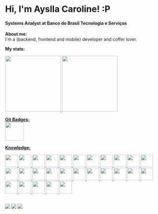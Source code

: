 # Hi, I'm Ayslla Caroline! :P
#### Systems Analyst at Banco do Brasil Tecnologia e Serviços

**About me:**  
I'm a {backend, frontend and mobile} developer and coffer lover.

**My stats:**
 <div>
    <a href="https://github.com/AysllaGomes">
    <img height="180em" src="https://github-readme-stats.vercel.app/api?username=AysllaGomes&show_icons=true&theme=dark&include_all_commits=true&count_private=true"/>
    <img height="180em" src="https://github-readme-stats.vercel.app/api/top-langs/?username=AysllaGomes&layout=compact&langs_count=7&theme=dark"/>
</div>

**Git Badges:**  
<span><img src="https://github.githubassets.com/images/modules/profile/badge--acv-64.png" height="60px"></span>

**Knowledge:**  

<code><img height="40" width="40" src="https://www.vectorlogo.zone/logos/w3_html5/w3_html5-icon.svg"></code>
<code><img height="40" width="40" src="https://www.vectorlogo.zone/logos/javascript/javascript-vertical.svg"></code>
<code><img height="40" width="40" src="https://www.vectorlogo.zone/logos/typescriptlang/typescriptlang-icon.svg"></code>
<code><img height="40" width="40" src="https://www.vectorlogo.zone/logos/sass-lang/sass-lang-icon.svg"></code>
<code><img height="40" width="40" src="https://www.vectorlogo.zone/logos/angular/angular-icon.svg"></code>
<code><img height="40" width="40" src="https://www.vectorlogo.zone/logos/reactjs/reactjs-icon.svg"></code>
<code><img height="40" width="40" src="https://www.vectorlogo.zone/logos/vuejs/vuejs-icon.svg"></code>
<code><img height="40" width="40" src="https://www.vectorlogo.zone/logos/android/android-icon.svg"></code>
<code><img height="40" width="40" src="https://www.vectorlogo.zone/logos/nodejs/nodejs-icon.svg"></code>
<code><img height="40" width="40" src="https://www.vectorlogo.zone/logos/npmjs/npmjs-icon.svg"></code>
<code><img height="40" width="40" src="https://www.vectorlogo.zone/logos/grafana/grafana-icon.svg"></code>
<code><img height="40" width="40" src="https://www.vectorlogo.zone/logos/apache_kafka/apache_kafka-icon.svg"></code>
<code><img height="40" width="40" src="https://www.vectorlogo.zone/logos/docker/docker-official.svg"></code>
<code><img height="40" width="40" src="https://www.vectorlogo.zone/logos/figma/figma-icon.svg"></code>
<code><img height="40" width="40" src="https://www.vectorlogo.zone/logos/java/java-icon.svg"></code>
<code><img height="40" width="40" src="https://www.vectorlogo.zone/logos/springio/springio-icon.svg"></code>
<code><img height="40" width="40" src="https://www.vectorlogo.zone/logos/php/php-icon.svg"></code>
<code><img height="40" width="40" src="https://www.vectorlogo.zone/logos/symfony/symfony-icon.svg"></code>
<code><img height="40" width="40" src="https://www.vectorlogo.zone/logos/laravel/laravel-icon.svg"></code>
<code><img height="40" width="40" src="https://www.vectorlogo.zone/logos/git-scm/git-scm-icon.svg"></code>
<code><img height="40" width="40" src="https://www.vectorlogo.zone/logos/jenkins/jenkins-icon.svg"></code>
<code><img height="40" width="40" src="https://www.vectorlogo.zone/logos/rancher/rancher-icon.svg"></code>
<code><img height="40" width="40" src="https://www.vectorlogo.zone/logos/oracle/oracle-icon.svg"></code>
<code><img height="40" width="40" src="https://www.vectorlogo.zone/logos/mongodb/mongodb-icon.svg"></code>
<code><img height="40" width="40" src="https://www.vectorlogo.zone/logos/postgresql/postgresql-icon.svg"></code>
<code><img height="40" width="40" src="https://www.vectorlogo.zone/logos/mongodb/mongodb-icon.svg"></code>
<code><img height="40" width="40" src="https://www.vectorlogo.zone/logos/mysql/mysql-official.svg"></code>

##

 <div>   
  <a href = "mailto:ayslla.gomes@outlook.com"><img src="https://img.shields.io/badge/-Outlook-969696?style=for-the-badge&logo=outlook&logoColor=white" target="_blank"></a>  
  <a href="https://codepen.io/AyshCaroline" target="_blank"><img src="https://img.shields.io/badge/-CodePen-000?style=for-the-badge&logo=codepen&logoColor=white" target="_blank"></a>  
  <a href="https://www.linkedin.com/in/ayslla-gomes/" target="_blank"><img src="https://img.shields.io/badge/-LinkedIn-%230077B5?style=for-the-badge&logo=linkedin&logoColor=white" target="_blank"></a>
</div>
